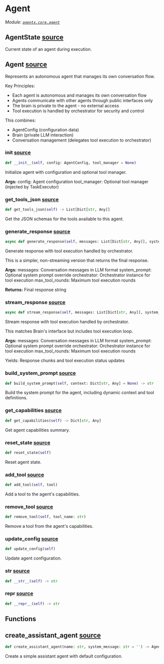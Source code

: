 # Agent

*Module: [`agentx.core.agent`](https://github.com/dustland/agentx/blob/main/src/agentx/core/agent.py)*

## AgentState <a href="https://github.com/dustland/agentx/blob/main/src/agentx/core/agent.py#L17" class="source-link" title="View source code">source</a>

Current state of an agent during execution.

## Agent <a href="https://github.com/dustland/agentx/blob/main/src/agentx/core/agent.py#L30" class="source-link" title="View source code">source</a>

Represents an autonomous agent that manages its own conversation flow.

Key Principles:
- Each agent is autonomous and manages its own conversation flow
- Agents communicate with other agents through public interfaces only
- The brain is private to the agent - no external access
- Tool execution is handled by orchestrator for security and control

This combines:
- AgentConfig (configuration data)
- Brain (private LLM interaction)
- Conversation management (delegates tool execution to orchestrator)

### __init__ <a href="https://github.com/dustland/agentx/blob/main/src/agentx/core/agent.py#L46" class="source-link" title="View source code">source</a>

```python
def __init__(self, config: AgentConfig, tool_manager = None)
```

Initialize agent with configuration and optional tool manager.

**Args:**
    config: Agent configuration
    tool_manager: Optional tool manager (injected by TaskExecutor)

### get_tools_json <a href="https://github.com/dustland/agentx/blob/main/src/agentx/core/agent.py#L96" class="source-link" title="View source code">source</a>

```python
def get_tools_json(self) -> List[Dict[str, Any]]
```

Get the JSON schemas for the tools available to this agent.

### generate_response <a href="https://github.com/dustland/agentx/blob/main/src/agentx/core/agent.py#L121" class="source-link" title="View source code">source</a>

```python
async def generate_response(self, messages: List[Dict[str, Any]], system_prompt: Optional[str] = None, orchestrator = None, max_tool_rounds: int = 10) -> str
```

Generate response with tool execution handled by orchestrator.

This is a simpler, non-streaming version that returns the final response.

**Args:**
    messages: Conversation messages in LLM format
    system_prompt: Optional system prompt override
    orchestrator: Orchestrator instance for tool execution
    max_tool_rounds: Maximum tool execution rounds

**Returns:**
    Final response string

### stream_response <a href="https://github.com/dustland/agentx/blob/main/src/agentx/core/agent.py#L161" class="source-link" title="View source code">source</a>

```python
async def stream_response(self, messages: List[Dict[str, Any]], system_prompt: Optional[str] = None, orchestrator = None, max_tool_rounds: int = 10) -> AsyncGenerator[str, None]
```

Stream response with tool execution handled by orchestrator.

This matches Brain's interface but includes tool execution loop.

**Args:**
    messages: Conversation messages in LLM format
    system_prompt: Optional system prompt override
    orchestrator: Orchestrator instance for tool execution
    max_tool_rounds: Maximum tool execution rounds

Yields:
    Response chunks and tool execution status updates

### build_system_prompt <a href="https://github.com/dustland/agentx/blob/main/src/agentx/core/agent.py#L468" class="source-link" title="View source code">source</a>

```python
def build_system_prompt(self, context: Dict[str, Any] = None) -> str
```

Build the system prompt for the agent, including dynamic context and tool definitions.

### get_capabilities <a href="https://github.com/dustland/agentx/blob/main/src/agentx/core/agent.py#L547" class="source-link" title="View source code">source</a>

```python
def get_capabilities(self) -> Dict[str, Any]
```

Get agent capabilities summary.

### reset_state <a href="https://github.com/dustland/agentx/blob/main/src/agentx/core/agent.py#L558" class="source-link" title="View source code">source</a>

```python
def reset_state(self)
```

Reset agent state.

### add_tool <a href="https://github.com/dustland/agentx/blob/main/src/agentx/core/agent.py#L562" class="source-link" title="View source code">source</a>

```python
def add_tool(self, tool)
```

Add a tool to the agent's capabilities.

### remove_tool <a href="https://github.com/dustland/agentx/blob/main/src/agentx/core/agent.py#L578" class="source-link" title="View source code">source</a>

```python
def remove_tool(self, tool_name: str)
```

Remove a tool from the agent's capabilities.

### update_config <a href="https://github.com/dustland/agentx/blob/main/src/agentx/core/agent.py#L583" class="source-link" title="View source code">source</a>

```python
def update_config(self)
```

Update agent configuration.

### __str__ <a href="https://github.com/dustland/agentx/blob/main/src/agentx/core/agent.py#L589" class="source-link" title="View source code">source</a>

```python
def __str__(self) -> str
```
### __repr__ <a href="https://github.com/dustland/agentx/blob/main/src/agentx/core/agent.py#L592" class="source-link" title="View source code">source</a>

```python
def __repr__(self) -> str
```
## Functions

## create_assistant_agent <a href="https://github.com/dustland/agentx/blob/main/src/agentx/core/agent.py#L596" class="source-link" title="View source code">source</a>

```python
def create_assistant_agent(name: str, system_message: str = '') -> Agent
```

Create a simple assistant agent with default configuration.
